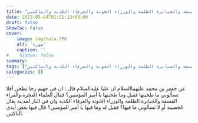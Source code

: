 ```yaml
---
title: "عقاب العلماء الفجرة والقراءة الفسقة والجبابرة الظلمة والوزراء الخونة والعرفاء الكذبة والناكثين"
date: 2023-05-04T01:21:13+03:00
draft: false
ShowToc: False
cover:
    image: img/hala.JPG
    alt: 'صورة'
    caption: ''
#    hidden: false
summary: 
tags: ["عقاب العلماء الفجرة والقراءة الفسقة والجبابرة الظلمة والوزراء الخونة والعرفاء الكذبة والناكثين"]
categories: []
---
```

 عن جعفر بن محمد عليهما‌السلام ان عليا عليه‌السلام قال :
ان في جهنم رحا تطحن أفلا تسألوني ما طحينها فقيل وما طحينها
يا أمير المؤمنين؟ فقال العلماء الفجرة والقراء الفسقة والجبابرة الظلمة
والوزراء الخونة والعرفاء الكذبة وان في النار لمدينة يقال الحصينة أو لا
تسألوني ما فيها؟ فقيل له وما فيها يا أمير المؤمنين؟ قال فيها بعض
أيدي الناكثين.

